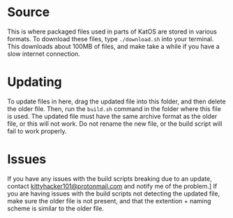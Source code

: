 # Source
This is where packaged files used in parts of KatOS are stored in various formats.
To download these files, type `./download.sh` into your terminal. This downloads about 100MB of files, and make take a while if you have a slow internet connection.

# Updating
To update files in here, drag the updated file into this folder, and then delete the older file.
Then, run the `build.sh` command in the folder where this file is used.
The updated file must have the same archive format as the older file, or this will not work.
Do not rename the new file, or the build script will fail to work properly.

# Issues
If you have any issues with the build scripts breaking due to an update, contact kittyhacker101@protonmail.com and notify me of the problem.]
If you are having issues with the build scripts not detecting the updated file, make sure the older file is not present, and that the extention + naming scheme is similar to the older file.
